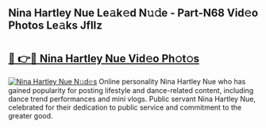## Nina Hartley Nue Le𝚊k𝚎d N𝚞𝚍e - Part-N68 Vid𝚎o Photos Le𝚊ks JfIIz

# <h2><a href="http://fb6dof.evod.top/?m=Nina+Hartley+Nue">🔗 👉🔴 Nina Hartley Nue Vid𝚎o Ph𝚘t𝚘s</a></h2>

[![Nina Hartley Nue N𝚞d𝚎s](https://i.imgur.com/8V9OHl7.gif)](http://fb6dof.evod.top/?m=Nina+Hartley+Nue)
Online personality Nina Hartley Nue who has gained popularity for posting lifestyle and dance-related content, including dance trend performances and mini vlogs. Public servant Nina Hartley Nue, celebrated for their dedication to public service and commitment to the greater good. 
